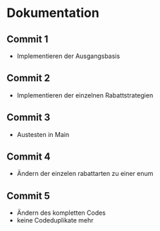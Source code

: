 # Dokumentation
## Commit 1
- Implementieren der Ausgangsbasis
## Commit 2
- Implementieren der einzelnen Rabattstrategien
## Commit 3
- Austesten in Main
## Commit 4
- Ändern der einzelen rabattarten zu einer enum
## Commit 5
- Ändern des kompletten Codes
- keine Codeduplikate mehr
